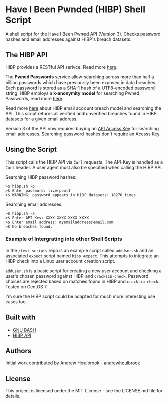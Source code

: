 # Have I Been Pwnded (HIBP) Shell Script

A shell script for the Have I Been Pwned API (Version 3). Checks password hashes and email addresses against HIBP's breach datasets.

## The HIBP API

HIBP provides a RESTful API serivce. Read more [here](https://haveibeenpwned.com/API/v3).

The **Pwned Passwords** service allow searching across more than half a billion passwords which have previously been exposed in data breaches. Each password is stored as a SHA-1 hash of a UTF8-encoded password string. HIBP employs a **k-anonymity model** for searching Pwned Passwords, read more [here](https://haveibeenpwned.com/API/v3#PwnedPasswords).

Read more [here](https://haveibeenpwned.com/API/v3#BreachModel) about HIBP email account breach model and searching the API. This script returns all verified and unverified breaches found in HIBP datasets for a given email address.

Version 3 of the API now requires buying an [API Access Key](https://haveibeenpwned.com/API/Key) for searching email addresses. Searching password hashes don't require an Acesss Key.

## Using the Script

This script calls the HIBP API via ```Curl``` requests. The API-Key is handled as a ```Curl``` header. A user agent must also be specified when calling the HIBP API.

Searching HIBP password hashes:

```
>$ hibp.sh -p
>$ Enter password: liverpool1
>$ WARNING: password appears in HIBP datasets: 18270 times
```

Searching email addresses:

```
>$ hibp.sh -a
>$ Enter API Key: XXXX-XXXX-XXXX-XXXX
>$ Enter email address: myemailaddress@email.com
>$ No breaches found.
```

### Example of Intergrating into other Shell Scripts 

In the ```/test-scripts``` repo is an example script called ```addUser.sh``` and an associated ```expect``` script named ```hibp.expect```. This attempts to integrate an HIBP check into a Linux user account creation script.

```addUser.sh``` is a basic script for creating a new user account and checking a user's chosen password against HIBP and ```cracklib-check```. Password choices are rejected based on matches found in HIBP and ```cracklib-check```. Tested on CentOS 7.

I'm sure the HIBP script could be adapted for much more interesting use cases too.

## Built with

* [GNU BASH](http://www.gnu.org/software/bash/)
* [HIBP API](https://haveibeenpwned.com/API/v3)

## Authors

Initial work contributed by Andrew Houlbrook - [andrewhoulbrook](https://github.com/andrewhoulbrook)

## License

This project is licensed under the MIT License - see the LICENSE.md file for details.